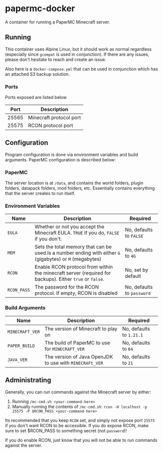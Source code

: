 # papermc-docker

A container for running a PaperMC Minecraft server.

## Running

This container uses Alpine Linux, but it should work as normal regardless (especially since `gcompat` is used in
conjunction). If there are any issues, please don't hesitate to reach and create an issue.

Also here is a `docker-compose.yml` that can be used in conjunction which has an attached S3 backup solution.

### Ports

Ports exposed are listed below

| Port  | Description             |
| ----- | ----------------------- |
| 25565 | Minecraft protocol port |
| 25575 | RCON protocol port      |

## Configuration

Program configuration is done via environment variables and build arguments. PaperMC configuration is described below:

### PaperMC

The server location is at `/data`, and contains the world folders, plugin folders, datapack folders, mod folders, etc. Essentially contains
everything that the server creates to run itself.

### Environment Variables

| Name        | Description                                                                                              | Required                   |
| ----------- | -------------------------------------------------------------------------------------------------------- | -------------------------- |
| `EULA`      | Whether or not you accept the Minecraft EULA. `TRUE` if you do, `FALSE` if you don't.                    | No, defaults to `FALSE`    |
| `MEM`       | Sets the total memory that can be used.Is a number ending with either `G` (gigabytes) or `M` (megabytes) | No, defaults to `4G`       |
| `RCON`      | Enable RCON protocol from within the minecraft server (required for backups). Either `true` or `false`.  | No, set by default         |
| `RCON_PASS` | The password for the RCON protocol. If empty, RCON is disabled                                           | No, defaults to `password` |

### Build Arguments

| Name            | Description                                             | Required                 |
| --------------- | ------------------------------------------------------- | ------------------------ |
| `MINECRAFT_VER` | The version of Minecraft to play on                     | No, defaults to `1.21.1` |
| `PAPER_BUILD`   | The build of PaperMC to use for `MINECRAFT_VER`         | No, defaults to `64`     |
| `JAVA_VER`      | The version of Java OpenJDK to use with `MINECRAFt_VER` | No, defaults to `21`     |

## Administrating

Generally, you can run commands against the Minecraft server by either:

1. Running `/mc-cmd.sh <your-command-here>`
2. Manually running the contents of `/mc-cmd.sh`: `rcon -H localhost -p 25575 -P $RCON_PASS <your-command-here>`

Its recommended that you keep `RCON` set, and simply not expose port `25575` if you don't want RCON to be accessible. If
you do expose RCON, make sure to set $RCON_PASS to something secret (not `password`)!

If you do enable RCON, just know that you will not be able to run commands against the server.
